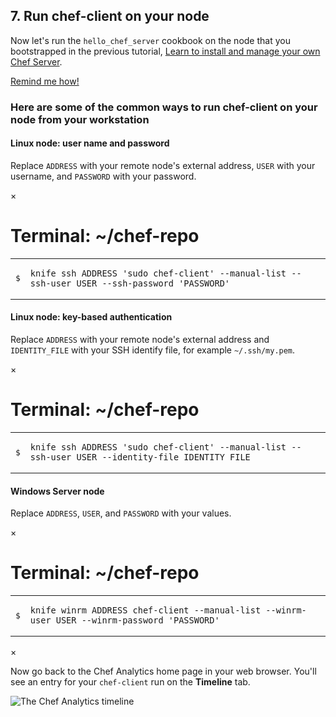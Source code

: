 ## 7. Run chef-client on your node

Now let's run the `hello_chef_server` cookbook on the node that you bootstrapped in the previous tutorial, [Learn to install and manage your own Chef Server](/install-and-manage-your-own-chef-server/linux/).

<a class="help-button radius" href="#" data-reveal-id="chef-client-cheat-help-modal">Remind me how!</a>

<div id="chef-client-cheat-help-modal" class="reveal-modal" data-reveal aria-labelledby="modalTitle" aria-hidden="true" role="dialog">
  <h3 id="modalTitle">Here are some of the common ways to run chef-client on your node from your workstation</h3>
  <h4>Linux node: user name and password</h4>
  <p>Replace <code>ADDRESS</code> with your remote node&#39;s external address, <code>USER</code> with your username, and <code>PASSWORD</code> with your password.</p>
<div class="window ">
            <nav class="control-window">
              <div class="close">&times;</div>
              <div class="minimize"></div>
              <div class="deactivate"></div>
            </nav>
            <h1 class="titleInside">Terminal: ~/chef-repo</h1>
            <div class="container"><div class="terminal"><table><tr><td class='gutter'><pre class='line-numbers'><span class='line-number'>$</span></pre></td><td class='code'><pre><code><span class='line command'>knife ssh ADDRESS 'sudo chef-client' --manual-list --ssh-user USER --ssh-password 'PASSWORD'</span></code></pre></td></tr></table></div></div>
          </div>
  <h4>Linux node: key-based authentication</h4>
  <p>Replace <code>ADDRESS</code> with your remote node&#39;s external address and <code>IDENTITY_FILE</code> with your SSH identify file, for example <code class="file-path">~/.ssh/my.pem</code>.</p>
<div class="window ">
            <nav class="control-window">
              <div class="close">&times;</div>
              <div class="minimize"></div>
              <div class="deactivate"></div>
            </nav>
            <h1 class="titleInside">Terminal: ~/chef-repo</h1>
            <div class="container"><div class="terminal"><table><tr><td class='gutter'><pre class='line-numbers'><span class='line-number'>$</span></pre></td><td class='code'><pre><code><span class='line command'>knife ssh ADDRESS 'sudo chef-client' --manual-list --ssh-user USER --identity-file IDENTITY_FILE</span></code></pre></td></tr></table></div></div>
            </div>
  <h4>Windows Server node</h4>
  <p>
Replace <code>ADDRESS</code>, <code>USER</code>, and <code>PASSWORD</code> with your values.
</p>
<div id="knife-command" class="window" ng-non-bindable>
  <nav class="control-window">
    <div class="close">&times;</div>
    <div class="minimize"></div>
    <div class="deactivate"></div>
  </nav>
  <h1 class="titleInside">Terminal: ~/chef-repo</h1>
  <div class="container" data-type="windows-fundamentals"><div class="terminal"><table>
    <tbody>
      <tr>
        <td class="gutter"><pre class="line-numbers"><span class="line-number">$</span></pre></td>
        <td class="code"><pre><code><span class="line command">knife winrm ADDRESS chef-client --manual-list --winrm-user USER --winrm-password &#39;PASSWORD&#39;</span></code></pre></td>
      </tr>
    </tbody></table></div></div>
</div>
  <a class="close-reveal-modal" aria-label="Close">&#215;</a>
</div>

Now go back to the Chef Analytics home page in your web browser. You'll see an entry for your `chef-client` run on the **Timeline** tab.

![The Chef Analytics timeline](chef-analytics/timeline.png)
